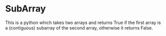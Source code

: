 # SubArray


This is a python which takes two arrays and returns True if the first array is a (contiguous) subarray of the second array, otherwise it returns False.
